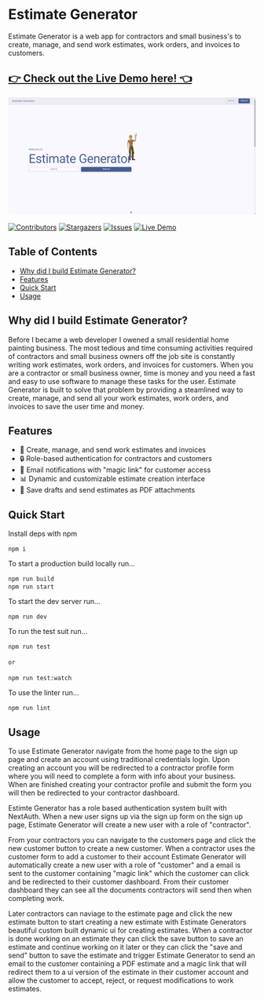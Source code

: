 # Estimate Generator

Estimate Generator is a web app for contractors and small business's to create, manage, and send work estimates, work orders, and invoices to customers.

## [👉 Check out the Live Demo here! 👈](https://your-live-demo-url.com)

[![Live Project Screenshot](/public/images/estimate-generator-img.png)](https://estimategeneratorapp.com/)

[![Contributors][contributors-shield]][contributors-url]
[![Stargazers][stars-shield]][stars-url]
[![Issues][issues-shield]][issues-url]
[![Live Demo](https://img.shields.io/badge/Live-Demo-brightgreen?style=for-the-badge)](https://estimategeneratorapp.com/)

## Table of Contents

- [Why did I build Estimate Generator?](#why-did-i-build-estimate-generator)
- [Features](#features)
- [Quick Start](#quick-start)
- [Usage](#usage)

## Why did I build Estimate Generator?

Before I became a web developer I owened a small residential home painting business. The most tedious and time consuming activities required of contractors and small business owners off the job site is constantly writing work estimates, work orders, and invoices for customers. When you are a contractor or small business owner, time is money and you need a fast and easy to use software to manage these tasks for the user. Estimate Generator is built to solve that problem by providing a steamlined way to create, manage, and send all your work estimates, work orders, and invoices to save the user time and money.

## Features

- 🌟 Create, manage, and send work estimates and invoices
- 🔒 Role-based authentication for contractors and customers
- 📧 Email notifications with "magic link" for customer access
- 📊 Dynamic and customizable estimate creation interface
- 💾 Save drafts and send estimates as PDF attachments

## Quick Start

Install deps with npm

```
npm i
```

To start a production build locally run...

```
npm run build
npm run start
```

To start the dev server run...

```
npm run dev
```

To run the test suit run...

```
npm run test

or

npm run test:watch
```

To use the linter run...

```
npm run lint
```

## Usage

To use Estimate Generator navigate from the home page to the sign up page and create an account using traditional credentials login. Upon creating an account you will be redirected to a contractor profile form where you will need to complete a form with info about your business. When are finished creating your contractor profile and submit the form you will then be redirected to your contractor dashboard.

Estimte Generator has a role based authentication system built with NextAuth. When a new user signs up via the sign up form on the sign up page, Estimate Generator will create a new user with a role of "contractor".

From your contractors you can navigate to the customers page and click the new customer button to create a new customer. When a contractor uses the customer form to add a customer to their account Estimate Generator will automatically create a new user with a role of "customer" and a email is sent to the customer containing "magic link" which the customer can click and be redirected to their customer dashboard. From their customer dashboard they can see all the documents contractors will send then when completing work.

Later contractors can naviage to the estimate page and click the new estimate button to start creating a new estimate with Estimate Generators beautiful custom built dynamic ui for creating estimates. When a contractor is done working on an estimate they can click the save button to save an estimate and continue working on it later or they can click the "save and send" button to save the estimate and trigger Estimate Generator to send an email to the customer containing a PDF estimate and a magic link that will redirect them to a ui version of the estimate in their customer account and allow the customer to accept, reject, or request modifications to work estimates.

<!-- MARKDOWN LINKS & IMAGES -->
<!-- https://www.markdownguide.org/basic-syntax/#reference-style-links -->

[contributors-shield]: https://img.shields.io/github/contributors/MikeLautensack/Estimate-Generator.svg?style=for-the-badge
[contributors-url]: https://github.com/MikeLautensack/Estimate-Generator/graphs/contributors
[stars-shield]: https://img.shields.io/github/stars/MikeLautensack/Estimate-Generator.svg?style=for-the-badge
[stars-url]: https://github.com/MikeLautensack/Estimate-Generator/stargazers
[issues-shield]: https://img.shields.io/github/issues/MikeLautensack/Estimate-Generator.svg?style=for-the-badge
[issues-url]: https://github.com/MikeLautensack/Estimate-Generator/issues

